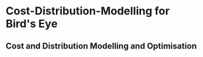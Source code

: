 # Cost-Distribution-Modelling for Bird's Eye

<h2> Cost and Distribution Modelling and Optimisation </h2>


